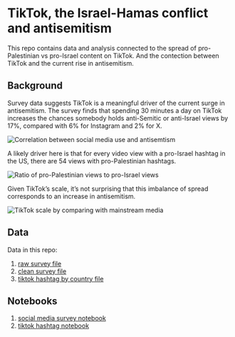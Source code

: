 # TikTok, the Israel-Hamas conflict and antisemitism 

This repo contains data and analysis connected to the spread of pro-Palestinian vs pro-Israel content on TikTok. And the contection between TikTok and the current rise in antisemitism. 

## Background

Survey data suggests TikTok is a meaningful driver of the current surge in antisemitism. The survey finds that spending 30 minutes a day on TikTok increases the chances somebody holds anti-Semitic or anti-Israel views by 17%, compared with 6% for Instagram and 2% for X. 

![Correlation between social media use and antisemtism](https://github.com/antgoldbloom/tiktok_israel_hamas/blob/main/charts/correlation_between_social_media_and_antisemitism.png)

A likely driver here is that for every video view with a pro-Israel hashtag in the US, there are 54 views with pro-Palestinian hashtags. 

![Ratio of pro-Palestinian views to pro-Israel views](https://github.com/antgoldbloom/tiktok_israel_hamas/blob/main/charts/20231129_us_top_hashtags_israel_hamas.png)

Given TikTok’s scale, it’s not surprising that this imbalance of spread corresponds to an increase in antisemitism. 


![TikTok scale by comparing with mainstream media](https://github.com/antgoldbloom/tiktok_israel_hamas/blob/main/charts/free_palestine_vs_mainstream_media.png)

## Data

Data in this repo:
1. [raw survey file](data/generation_lab_survey/raw_survey_1323.xlsx)
2. [clean survey file](/data/generation_lab_survey/survey_israel_questions_clean.csv)
3. [tiktok hashtag by country file](/data/tiktok_hashtags/tiktok_hashtags_by_country_20231127_clean.csv.gz) 

## Notebooks

1. [social media survey notebook](social_media_survey_notebook.ipynb)
2. [tiktok hashtag notebook](tiktok_hashtag_notebook.ipynb)